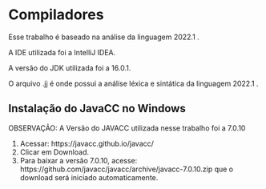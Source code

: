 # Compiladores

Esse trabalho é baseado na análise da linguagem 2022.1 .

A IDE utilizada foi a IntelliJ IDEA.

A versão do JDK utilizada foi a 16.0.1.

O arquivo .jj é onde possui a análise léxica e sintática da linguagem 2022.1 .

## Instalação do JavaCC no Windows

OBSERVAÇÃO: A Versão do JAVACC utilizada nesse trabalho foi a 7.0.10

<ol>
    <li> Acessar: https://javacc.github.io/javacc/ </li>
    <li> Clicar em Download. </li>
    <li> Para baixar a versão 7.0.10, acesse: https://github.com/javacc/javacc/archive/javacc-7.0.10.zip que o download será iniciado automaticamente. </li>
</ol>